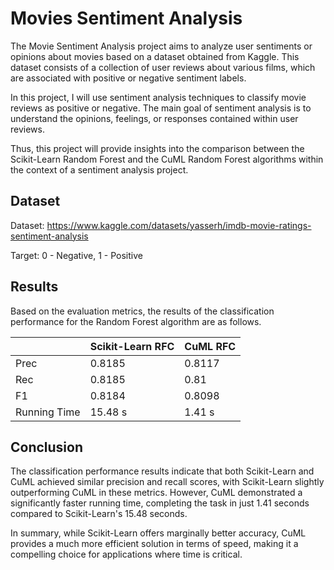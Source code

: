 # Movies Sentiment Analysis

The Movie Sentiment Analysis project aims to analyze user sentiments or opinions about movies based on a dataset obtained from Kaggle. This dataset consists of a collection of user reviews about various films, which are associated with positive or negative sentiment labels.

In this project, I will use sentiment analysis techniques to classify movie reviews as positive or negative. The main goal of sentiment analysis is to understand the opinions, feelings, or responses contained within user reviews. 

Thus, this project will provide insights into the comparison between the Scikit-Learn Random Forest and the CuML Random Forest algorithms within the context of a sentiment analysis project.


## Dataset
Dataset: https://www.kaggle.com/datasets/yasserh/imdb-movie-ratings-sentiment-analysis

Target: 0 - Negative, 1 - Positive

## Results
Based on the evaluation metrics, the results of the classification performance for the Random Forest algorithm are as follows.

|        | Scikit-Learn RFC        | CuML RFC        |
|--------|-------------|--------|
| Prec   | 0.8185 | 0.8117 | 
| Rec    | 0.8185 | 0.81  | 
| F1     | 0.8184 | 0.8098 | 
| Running Time     | 15.48 s | 1.41 s |

## Conclusion
The classification performance results indicate that both Scikit-Learn and CuML achieved similar precision and recall scores, with Scikit-Learn slightly outperforming CuML in these metrics. However, CuML demonstrated a significantly faster running time, completing the task in just 1.41 seconds compared to Scikit-Learn's 15.48 seconds.

In summary, while Scikit-Learn offers marginally better accuracy, CuML provides a much more efficient solution in terms of speed, making it a compelling choice for applications where time is critical.